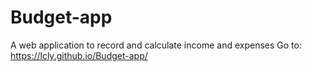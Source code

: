 # Budget-app
A web application to record and calculate income and expenses
Go to: https://lcly.github.io/Budget-app/
